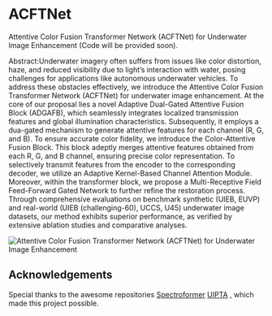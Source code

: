 # ACFTNet
Attentive Color Fusion Transformer Network (ACFTNet) for Underwater Image Enhancement (Code will be provided soon).

Abstract:Underwater imagery often suffers from issues like color distortion, haze, and reduced visibility due to light’s interaction with water, posing challenges for applications like autonomous underwater vehicles. To address these obstacles effectively, we introduce the Attentive Color Fusion Transformer Network (ACFTNet) for underwater image enhancement. At the core of our proposal lies a novel Adaptive Dual-Gated Attentive Fusion Block (ADGAFB), which seamlessly integrates localized transmission features and global illumination characteristics. Subsequently, it employs a dua-gated mechanism to generate attentive features for each channel (R, G, and B). To ensure accurate color fidelity, we introduce the Color-Attentive Fusion Block. This block adeptly merges attentive features obtained from each R, G, and B channel, ensuring precise color representation. To selectively transmit features from the encoder to the corresponding decoder, we utilize an Adaptive Kernel-Based Channel Attention Module. Moreover, within the transformer block, we propose a Multi-Receptive Field Feed-Forward Gated Network to further refine the restoration process. Through comprehensive evaluations on benchmark synthetic (UIEB, EUVP) and real-world (UIEB (challenging-60), UCCS, U45) underwater image datasets, our method exhibits superior performance, as verified by extensive ablation studies and comparative analyses.




![Attentive Color Fusion Transformer Network (ACFTNet) for Underwater Image Enhancement](ubaid_.jpg)



## Acknowledgements 
Special thanks to the awesome repositories [Spectroformer](https://github.com/Mdraqibkhan/Spectroformer) [UIPTA](https://github.com/Mdraqibkhan/UIEPTA) , which made this project possible.
